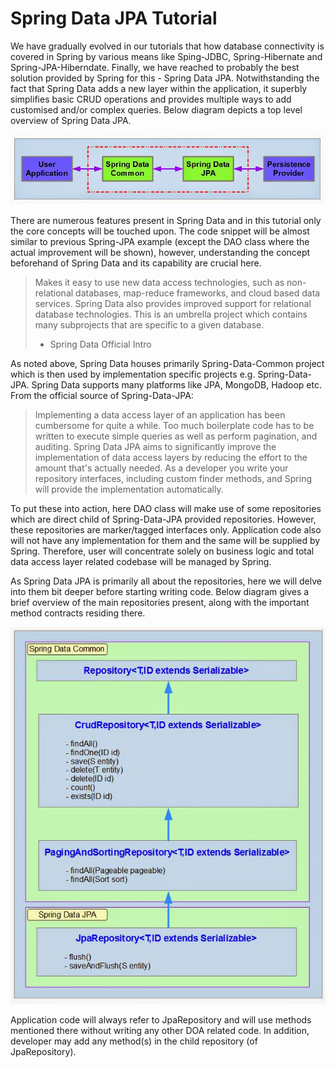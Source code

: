 # Spring Data JPA Tutorial

We have gradually evolved in our tutorials that how database connectivity is covered in Spring by various means like Sping-JDBC, Spring-Hibernate and Spring-JPA-Hiberndate. Finally, we have reached to probably the best solution provided by Spring for this - Spring Data JPA. Notwithstanding the fact that Spring Data adds a new layer within the application, it superbly simplifies basic CRUD operations and provides multiple ways to add customised and/or complex queries. Below diagram depicts a top level overview of Spring Data JPA.

![](/images/spring_data_jpa.jpg)

There are numerous features present in Spring Data and in this tutorial only the core concepts will be touched upon. The code snippet will be almost similar to previous Spring-JPA example (except the DAO class where the actual improvement will be shown), however, understanding the concept beforehand of Spring Data and its capability are crucial here.

> Makes it easy to use new data access technologies, such as non-relational databases, map-reduce frameworks, and cloud based data services. Spring Data also provides improved support for relational database technologies. This is an umbrella project which contains many subprojects that are specific to a given database.
> - Spring Data Official Intro

As noted above, Spring Data houses primarily Spring-Data-Common project which is then used by implementation specific projects e.g. Spring-Data-JPA. Spring Data supports many platforms like JPA, MongoDB, Hadoop etc. From the official source of Spring-Data-JPA:

> Implementing a data access layer of an application has been cumbersome for quite a while. Too much boilerplate code has to be written to execute simple queries as well as perform pagination, and auditing. Spring Data JPA aims to significantly improve the implementation of data access layers by reducing the effort to the amount that's actually needed. As a developer you write your repository interfaces, including custom finder methods, and Spring will provide the implementation automatically.

To put these into action, here DAO class will make use of some repositories which are direct child of Spring-Data-JPA provided repositories. However, these repositories are marker/tagged interfaces only. Application code also will not have any implementation for them and the same will be supplied by Spring. Therefore, user will concentrate solely on business logic and total data access layer related codebase will be managed by Spring.

As Spring Data JPA is primarily all about the repositories, here we will delve into them bit deeper before starting writing code. Below diagram gives a brief overview of the main repositories present, along with the important method contracts residing there.

![](/images/spring_data_arch.jpg)

Application code will always refer to JpaRepository and will use methods mentioned there without writing any other DOA related code. In addition, developer may add any method(s) in the child repository (of JpaRepository).